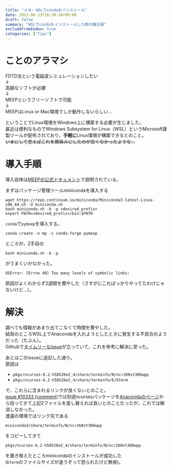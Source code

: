 ```yaml
---
title: "メモ: WSLでcondaをインストール"
date: 2021-06-13T16:30:34+09:00
draft: false
summary: "WSLでcondaをインストールした際の備忘録"
excludeFromIndex: true
categories: ["Tips"]
---
```


# ことのアラマシ
FDTD法という電磁波シミュレーションしたい  
↓  
高額なソフトが必要  
↓  
MEEPというフリーソフトで可能  
↓  
MEEPはLinux or Mac環境でしか動作しないらしい…  

ということでLinux環境をWindows上に構築する必要が生じました。  
最近は便利なものでWindows Subsystem for Linux（WSL）というMicrosoft謹製ツールが配布されており，**手軽に**Linux環境が構築できるとのこと。  
~~いまにして思えばこれを鵜呑みにしたのが良くなかったような…~~

# 導入手順
導入自体は[MEEPの公式ドキュメント](https://meep.readthedocs.io/en/latest/Installation/)で説明されている。

まずはパッケージ管理ツールminicondaを導入する
```plaintext
wget https://repo.continuum.io/miniconda/Miniconda3-latest-Linux-x86_64.sh -O miniconda.sh
bash miniconda.sh -b -p <desired_prefix>
export PATH=<desired_prefix>/bin:$PATH
```
`conda`で`pymeep`を導入する。
```plaintext
conda create -n mp -c conda-forge pymeep
```

ところが，2手目の
```plaintext
bash miniconda.sh -b -p
```
がうまくいかなかった。  
```plaintext
OSError: [Errno 40] Too many levels of symbolic links:
```
原因がよくわからず2週間を費やした（さすがにこればっかりやってたわけじゃないけど…）。  

# 解決
調べても情報があまり出てこなくて時間を費やした。  
結局のところWSL上でAnacondaを入れようとしたときに発生する不具合のようだった（たぶん）。  
Githubで[タイムリーなissue](https://github.com/conda/conda/issues/10333#issuecomment-836803901)が立っていて，これを参考に解決に至った。

あとはこのissueに追記した通り。  
原因は
- `pkgs/ncurses-6.2-h58526e2_4/share/terminfo/N/ncr260vt300wpp`
- `pkgs/ncurses-6.2-h58526e2_4/share/terminfo/E/Eterm`

で，これらに含まれるリンクが良くないとのこと。  
[issue #10333 (comment)](https://github.com/conda/conda/issues/10333#issuecomment-836803901)では別途ncursesパッケージを[Anacondaのページ](https://anaconda.org/conda-forge/ncurses/files)から拾ってきて上記2ファイルを差し替えれば良いとのことだったが，これでは解消しなかった。  
渡邉の環境ではリンク先である
```plaintext
miniconda3/share/terminfo/N/ncr260vt300wpp
```
をコピーしてきて
```plaintext
pkgs/ncurses-6.2-h58526e2_4/share/terminfo/N/ncr260vt300wpp
```
を置き換えたところminicondaのインストールが成功した  
(`Eterm`のファイルサイズが違うぞって怒られたけど無視)。
